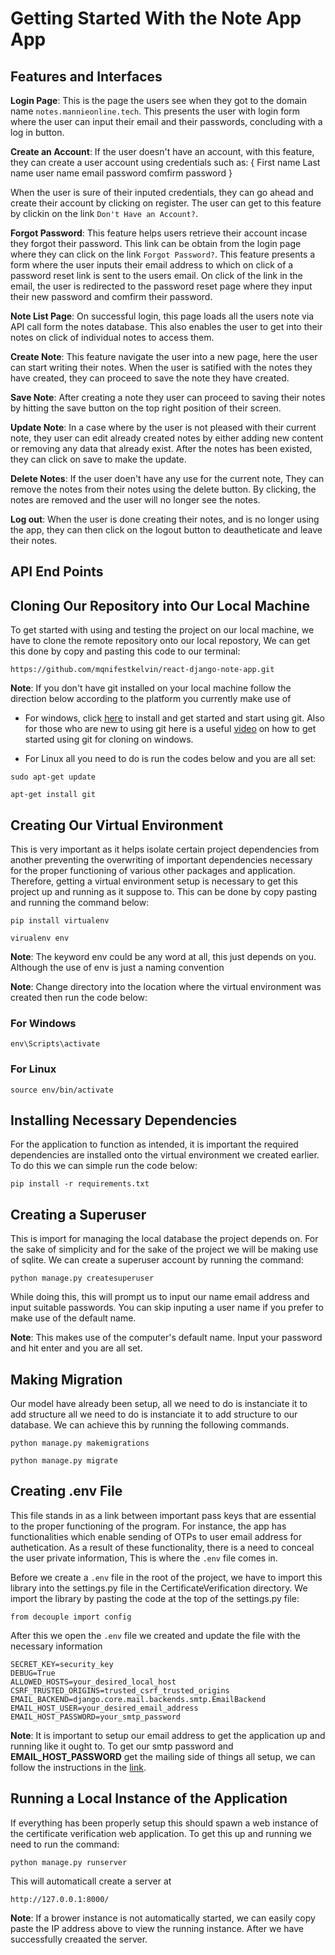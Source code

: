# Getting Started With the Note App App

## Features and Interfaces
**Login Page**: 
This is the page the users see when they got to the domain name `notes.mannieonline.tech`. This presents the user with login form where the user can input their email and their passwords, concluding with a log in button.

**Create an Account**:
If the user doesn't have an account, with this feature, they can create a user account using credentials such as:
{
  First name
  Last name
  user name
  email
  password
  comfirm password
}

When the user is sure of their inputed credentials, they can go ahead and create their account by clicking on register. The user can get to this feature by clickin on the link `Don't Have an Account?`.

**Forgot Password**:
This feature helps users retrieve their account incase they forgot their password. This link can be obtain from the login page where they can click on the link `Forgot Password?`. This feature presents a form where the user inputs their email address to which on click of a password reset link is sent to the users email. On click of the link in the email, the user is redirected to the password reset page where they input their new password and comfirm their password.

**Note List Page**: 
On successful login, this page loads all the users note via API call form the notes database. This also enables the user to get into their notes on click of individual notes to access them.

**Create Note**: This feature navigate the user into a new page, here the user can start writing their notes. When the user is satified with the notes they have created, they can proceed to save the note they have created.

**Save Note**: 
After creating a note they user can proceed to saving their notes by hitting the save button on the top right position of their screen.

**Update Note**:
In a case where by the user is not pleased with their current note, they user can edit already created notes by either adding new content or removing any data that already exist. After the notes has been existed, they can click on save to make the update.

**Delete Notes**: 
If the user doen't have any use for the current note, They can remove the notes from their notes using the delete button. By clicking, the notes are removed and the user will no longer see the notes.

**Log out**: 
When the user is done creating their notes, and is no longer using the app, they can then click on the logout button to deautheticate and leave their notes.

## API End Points


## Cloning Our Repository into Our Local Machine
To get started with using and testing the project on our local machine, we have to clone the remote repository onto our local repostory, We can get this done by copy and pasting this code to our terminal:

```
https://github.com/mqnifestkelvin/react-django-note-app.git
```

**Note**: If you don't have git installed on your local machine follow the direction below according to the platform you currently make use of
   * For windows, click [here](https://git-scm.com/download/win) to install and get started and start using git. Also for those who are new to using git here is a useful [video](https://www.simplilearn.com/tutorials/git-tutorial/git-installation-on-windows) on how to get started using git for cloning on windows.
   
   * For Linux all you need to do is run the codes below and you are all set:
    
```
sudo apt-get update
```

```
apt-get install git
```

## Creating Our Virtual Environment
This is very important as it helps isolate certain project dependencies from another preventing the overwriting of important dependencies necessary for the proper functioning of various other packages and application. Therefore, getting a virtual environment setup is necessary to get this project up and running as it suppose to. This can be done by copy pasting and running the command below:

```
pip install virtualenv
```

```
virualenv env
```
**Note**: The keyword env could be any word at all, this just depends on you. Although the use of env is just a naming convention

**Note**: Change directory into the location where the virtual environment was created then run the code below:

### For Windows
```
env\Scripts\activate
```

### For Linux
```
source env/bin/activate
```

## Installing Necessary Dependencies
For the application to function as intended, it is important the required dependencies are installed onto the virtual environment we created earlier. To do this we can simple run the code below:

```
pip install -r requirements.txt
```

## Creating a Superuser
This is import for managing the local database the project depends on. For the sake of simplicity and for the sake of the project we will be making use of sqlite. We can create a superuser account by running the command:

```
python manage.py createsuperuser
```

While doing this, this will prompt us to input our name email address and input suitable passwords. You can skip inputing a user name if you prefer to make use of the default name.

**Note**: This makes use of the computer's default name. Input your password and hit enter and you are all set.


## Making Migration 
Our model have already been setup, all we need to do is instanciate it to add structure all we need to do is instanciate it to add structure to our database. We can achieve this by running the following commands.

```
python manage.py makemigrations
```

```
python manage.py migrate
```

## Creating .env File
This file stands in as a link between important pass keys that are essential to the proper functioning of the program. For instance, the app has functionalities which enable sending of OTPs to user email address for authetication. As a result of these functionality, there is a need to conceal the user private information, This is where the `.env` file comes in.

Before we create a `.env` file in the root of the project, we have to import this library into the settings.py file in the CertificateVerification directory. We import the library by pasting the code at the top of the settings.py file:

```
from decouple import config
```

After this we open the `.env` file we created and update the file with the necessary information

```
SECRET_KEY=security_key
DEBUG=True
ALLOWED_HOSTS=your_desired_local_host
CSRF_TRUSTED_ORIGINS=trusted_csrf_trusted_origins
EMAIL_BACKEND=django.core.mail.backends.smtp.EmailBackend
EMAIL_HOST_USER=your_desired_email_address
EMAIL_HOST_PASSWORD=your_smtp_password
```

**Note**: It is important to setup our email address to get the application up and running like it ought to. To get our smtp password and **EMAIL_HOST_PASSWORD** get the mailing side of things all setup, we can follow the instructions in the [link](https://drive.google.com/file/d/1qpT1-ttUIz_MqCZnrb8opILXQw1-oXW_/view?usp=share_link).

## Running a Local Instance of the Application
If everything has been properly setup this should spawn a web instance of the certificate verification web application. To get this up and running we need to run the command:

```
python manage.py runserver
```
This will automaticall create a server at 

```
http://127.0.0.1:8000/
```

**Note**: If a brower instance is not automatically started, we can easily copy paste the IP address above to view the running instance.
After we have successfully creaated the server.
